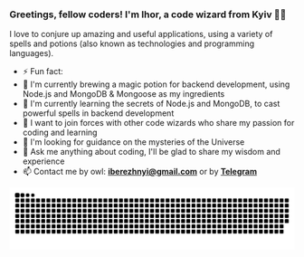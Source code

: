 ### Greetings, fellow coders! I'm Ihor, a code wizard from Kyiv 🧙‍♂️

I love to conjure up amazing and useful applications, using a variety of spells and potions (also known as technologies and programming languages).

- ⚡ Fun fact:
- 🔭 I'm currently brewing a magic potion for backend development, using Node.js and MongoDB & Mongoose as my ingredients
- 🌱 I'm currently learning the secrets of Node.js and MongoDB, to cast powerful spells in backend development
- 👯 I want to join forces with other code wizards who share my passion for coding and learning
- 🤔 I'm looking for guidance on the mysteries of the Universe
- 💬 Ask me anything about coding, I'll be glad to share my wisdom and experience
- 📫 Contact me by owl: <strong><a href="mailto:iberezhnyi@gmail.com">iberezhnyi@gmail.com</a></strong> or by <strong><a href="https://t.me/iberezhnyi">Telegram</a></strong>

<picture>
  <source media="(prefers-color-scheme: dark)" srcset="https://raw.githubusercontent.com/platane/platane/output/github-contribution-grid-snake-dark.svg">
  <source media="(prefers-color-scheme: light)" srcset="https://raw.githubusercontent.com/platane/platane/output/github-contribution-grid-snake.svg">
  <img alt="github contribution grid snake animation" src="https://raw.githubusercontent.com/platane/platane/output/github-contribution-grid-snake.svg">
</picture>

<!--
### Hi there 👋

**iberezhnyi/iberezhnyi** is a ✨ _special_ ✨ repository because its `README.md` (this file) appears on your GitHub profile.

Here are some ideas to get you started:

- 🔭 I’m currently working on ...
- 🌱 I’m currently learning ...
- 👯 I’m looking to collaborate on ...
- 🤔 I’m looking for help with ...
- 💬 Ask me about ...
- 📫 How to reach me: ...
- 😄 Pronouns: ...
- ⚡ Fun fact: ...
-->
